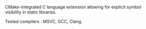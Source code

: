 CMake-integrated C language extension allowing for explicit symbol visibility in static libraries. 

Tested compilers : MSVC, GCC, Clang.